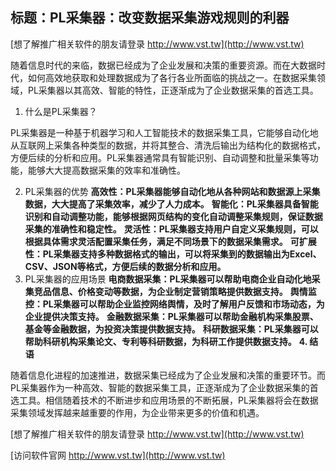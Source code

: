 ## **标题：PL采集器：改变数据采集游戏规则的利器**

[想了解推广相关软件的朋友请登录 http://www.vst.tw](http://www.vst.tw)

随着信息时代的来临，数据已经成为了企业发展和决策的重要资源。而在大数据时代，如何高效地获取和处理数据成为了各行各业所面临的挑战之一。在数据采集领域，PL采集器以其高效、智能的特性，正逐渐成为了企业数据采集的首选工具。

1. 什么是PL采集器？

PL采集器是一种基于机器学习和人工智能技术的数据采集工具，它能够自动化地从互联网上采集各种类型的数据，并将其整合、清洗后输出为结构化的数据格式，方便后续的分析和应用。PL采集器通常具有智能识别、自动调整和批量采集等功能，能够大大提高数据采集的效率和准确性。

2. PL采集器的优势
**高效性：PL采集器能够自动化地从各种网站和数据源上采集数据，大大提高了采集效率，减少了人力成本。**
**智能化：PL采集器具备智能识别和自动调整功能，能够根据网页结构的变化自动调整采集规则，保证数据采集的准确性和稳定性。**
**灵活性：PL采集器支持用户自定义采集规则，可以根据具体需求灵活配置采集任务，满足不同场景下的数据采集需求。**
**可扩展性：PL采集器支持多种数据格式的输出，可以将采集到的数据输出为Excel、CSV、JSON等格式，方便后续的数据分析和应用。**
3. PL采集器的应用场景
**电商数据采集：PL采集器可以帮助电商企业自动化地采集竞品信息、价格变动等数据，为企业制定营销策略提供数据支持。**
**舆情监控：PL采集器可以帮助企业监控网络舆情，及时了解用户反馈和市场动态，为企业提供决策支持。**
**金融数据采集：PL采集器可以帮助金融机构采集股票、基金等金融数据，为投资决策提供数据支持。**
**科研数据采集：PL采集器可以帮助科研机构采集论文、专利等科研数据，为科研工作提供数据支持。**
**4. 结语**

随着信息化进程的加速推进，数据采集已经成为了企业发展和决策的重要环节。而PL采集器作为一种高效、智能的数据采集工具，正逐渐成为了企业数据采集的首选工具。相信随着技术的不断进步和应用场景的不断拓展，PL采集器将会在数据采集领域发挥越来越重要的作用，为企业带来更多的价值和机遇。

[想了解推广相关软件的朋友请登录 http://www.vst.tw](http://www.vst.tw)


[访问软件官网 http://www.vst.tw](http://www.vst.tw)
